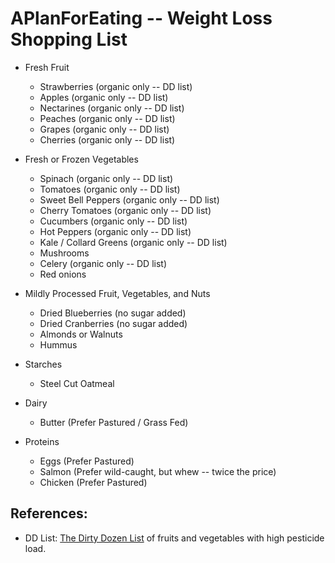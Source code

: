 # APlanForEating -- Weight Loss Shopping List

* Fresh Fruit
    * Strawberries (organic only -- DD list)
    * Apples (organic only -- DD list)
    * Nectarines (organic only -- DD list)
    * Peaches (organic only -- DD list)
    * Grapes (organic only -- DD list)
    * Cherries (organic only -- DD list)

* Fresh or Frozen Vegetables
    * Spinach (organic only -- DD list)
    * Tomatoes (organic only -- DD list)
    * Sweet Bell Peppers (organic only -- DD list)
    * Cherry Tomatoes (organic only -- DD list)
    * Cucumbers (organic only -- DD list)
    * Hot Peppers (organic only -- DD list)
    * Kale / Collard Greens (organic only -- DD list)
    * Mushrooms
    * Celery (organic only -- DD list)
    * Red onions

* Mildly Processed Fruit, Vegetables, and Nuts
    * Dried Blueberries (no sugar added)
    * Dried Cranberries (no sugar added)
    * Almonds or Walnuts
    * Hummus

* Starches
    * Steel Cut Oatmeal

* Dairy
    * Butter (Prefer Pastured / Grass Fed)

* Proteins
    * Eggs (Prefer Pastured)
    * Salmon (Prefer wild-caught, but whew -- twice the price)
    * Chicken (Prefer Pastured)

## References:

* DD List: [The Dirty Dozen List](https://www.ewg.org/foodnews/dirty_dozen_list.php) of fruits and vegetables with high pesticide load.